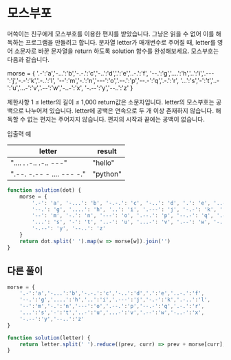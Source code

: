 # 모스부포

머쓱이는 친구에게 모스부호를 이용한 편지를 받았습니다. 그냥은 읽을 수 없어 이를 해독하는 프로그램을 만들려고 합니다. 문자열 letter가 매개변수로 주어질 때, letter를 영어 소문자로 바꾼 문자열을 return 하도록 solution 함수를 완성해보세요.
모스부호는 다음과 같습니다.

morse = {
    '.-':'a','-...':'b','-.-.':'c','-..':'d','.':'e','..-.':'f',
    '--.':'g','....':'h','..':'i','.---':'j','-.-':'k','.-..':'l',
    '--':'m','-.':'n','---':'o','.--.':'p','--.-':'q','.-.':'r',
    '...':'s','-':'t','..-':'u','...-':'v','.--':'w','-..-':'x',
    '-.--':'y','--..':'z'
}

제한사항
1 ≤ letter의 길이 ≤ 1,000
return값은 소문자입니다.
letter의 모스부호는 공백으로 나누어져 있습니다.
letter에 공백은 연속으로 두 개 이상 존재하지 않습니다.
해독할 수 없는 편지는 주어지지 않습니다.
편지의 시작과 끝에는 공백이 없습니다.

입출력 예

|letter| result|
|---|---|
|".... . .-.. .-.. ---"| "hello"|
|".--. -.-- - .... --- -."| "python"|

```js
function solution(dot) {
    morse = {
        '.-': 'a', '-...': 'b', '-.-.': 'c', '-..': 'd', '.': 'e', '..-.': 'f',
        '--.': 'g', '....': 'h', '..': 'i', '.---': 'j', '-.-': 'k', '.-..': 'l',
        '--': 'm', '-.': 'n', '---': 'o', '.--.': 'p', '--.-': 'q', '.-.': 'r',
        '...': 's', '-': 't', '..-': 'u', '...-': 'v', '.--': 'w', '-..-': 'x',
        '-.--': 'y', '--..': 'z'
    }
    return dot.split(' ').map(w => morse[w]).join('')
}
```

## 다른 풀이

```js
morse = { 
    '.-':'a','-...':'b','-.-.':'c','-..':'d','.':'e','..-.':'f',
    '--.':'g','....':'h','..':'i','.---':'j','-.-':'k','.-..':'l',
    '--':'m','-.':'n','---':'o','.--.':'p','--.-':'q','.-.':'r',
    '...':'s','-':'t','..-':'u','...-':'v','.--':'w','-..-':'x',
    '-.--':'y','--..':'z'
}

function solution(letter) {
    return letter.split(' ').reduce((prev, curr) => prev + morse[curr], '')
}
```

